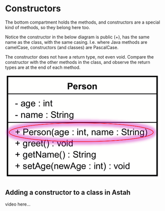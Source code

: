 # Constructors

The bottom compartment holds the methods, and constructors are a special kind of methods, so they belong here too.

Notice the constructor in the below diagram is public (+), has the same name as the class, with the same casing. I.e. where Java methods are camelCase, constructors (and classes) are PascalCase.

The constructor does not have a return type, not even void. Compare the constructor with the other methods in the class, and observe the return types are at the end of each method.

![constructor](Resources/Constructor.png)

## Adding a constructor to a class in Astah

video here...
